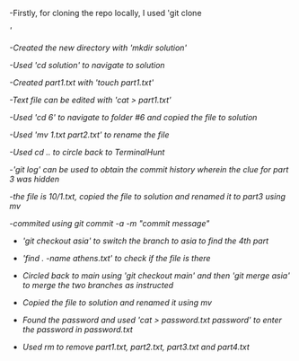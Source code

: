 -Firstly, for cloning the repo locally, I used 'git clone <address>'

-Created the new directory with 'mkdir solution'
  
-Used 'cd solution' to navigate to solution
  
-Created part1.txt with 'touch part1.txt'
  
-Text file can be edited with 'cat > part1.txt'
  
-Used 'cd 6' to navigate to folder #6 and copied the file to solution
  
-Used 'mv 1.txt part2.txt' to rename the file
  
-Used cd .. to circle back to TerminalHunt
  
-'git log' can be used to obtain the commit history wherein the clue for part 3 was hidden
  
-the file is 10/1.txt, copied the file to solution and renamed it to part3 using mv
  
-commited using git commit -a -m "commit message"
  
- 'git checkout asia' to switch the branch to asia to find the 4th part
  
- 'find . -name athens.txt' to check if the file is there
  
- Circled back to main using 'git checkout main' and then 'git merge asia' to merge the two branches as instructed
  
- Copied the file to solution and renamed it using mv
  
- Found the password and used 'cat > password.txt password' to enter the password in password.txt
  
- Used rm to remove part1.txt, part2.txt, part3.txt and part4.txt
  
